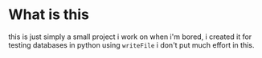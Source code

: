 # What is this
this is just simply a small project i work on when i'm bored, i created it for testing databases in python using `writeFile`
i don't put much effort in this.
